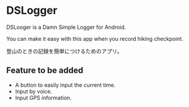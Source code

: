 # DSLogger

DSLooger is a Damn Simple Logger for Android.

You can make it easy with this app when you record hiking checkpoint.

登山のときの記録を簡単につけるためのアプリ。

## Feature to be added

- A button to easily input the current time.
- Input by voice.
- Input GPS information.
